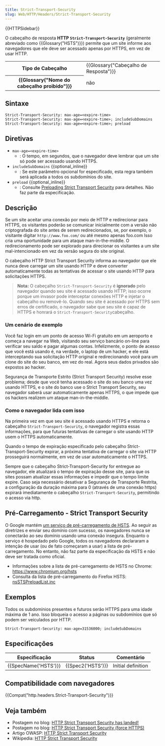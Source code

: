 ```yaml
---
title: Strict-Transport-Security
slug: Web/HTTP/Headers/Strict-Transport-Security
---
```

{{HTTPSidebar}}

O cabeçalho de resposta **HTTP `Strict-Transport-Security`** (geralmente abreviado como {{Glossary("HSTS")}}) permite que um site informe aos navegadores que ele deve ser acessado apenas por HTTPS, em vez de usar HTTP.

<table class="properties">
  <tbody>
    <tr>
      <th scope="row">Tipo de Cabeçalho</th>
      <td>{{Glossary("Cabeçalho de Resposta")}}</td>
    </tr>
    <tr>
      <th scope="row">
        {{Glossary("Nome do cabeçalho proibido")}}
      </th>
      <td>não</td>
    </tr>
  </tbody>
</table>

## Sintaxe

```
Strict-Transport-Security: max-age=<expire-time>
Strict-Transport-Security: max-age=<expire-time>; includeSubDomains
Strict-Transport-Security: max-age=<expire-time>; preload
```

## Diretivas

- `max-age=<expire-time>`
  - : O tempo, em segundos, que o navegador deve lembrar que um site só pode ser acessado usando HTTPS.
- `includeSubDomains` {{optional_inline}}
  - : Se este parâmetro opcional for especificado, esta regra também será aplicada a todos os subdomínios do site.
- `preload` {{optional_inline}}
  - : Consulte [Preloading Strict Transport Security](#preloading_strict_transport_security) para detalhes. Não faz parte da especificação.

## Descrição

Se um site aceitar uma conexão por meio de HTTP e redirecionar para HTTPS, os visitantes poderão se comunicar inicialmente com a versão não criptografada do site antes de serem redirecionados, se, por exemplo, o visitante digitar `http://www.foo.com/` ou até mesmo apenas foo.com Isso cria uma oportunidade para um ataque man-in-the-middle. O redirecionamento pode ser explorado para direcionar os visitantes a um site mal-intencionado em vez da versão segura do site original.

O cabeçalho HTTP Strict Transport Security informa ao navegador que ele nunca deve carregar um site usando HTTP e deve converter automaticamente todas as tentativas de acessar o site usando HTTP para solicitações HTTPS.

> **Nota:** O cabeçalho `Strict-Transport-Security` é **ignorado** pelo navegador quando seu site é acessado usando HTTP; isso ocorre porque um invasor pode interceptar conexões HTTP e injetar o cabeçalho ou removê-lo. Quando seu site é acessado por HTTPS sem erros de certificado, o navegador sabe que seu site é capaz de HTTPS e honrará o `Strict-Transport-Security`cabeçalho.

### Um cenário de exemplo

Você faz login em um ponto de acesso Wi-Fi gratuito em um aeroporto e começa a navegar na Web, visitando seu serviço bancário on-line para verificar seu saldo e pagar algumas contas. Infelizmente, o ponto de acesso que você está usando é, na verdade, o laptop de um hacker, e ele está interceptando sua solicitação HTTP original e redirecionando você para um clone do site do seu banco, em vez do real. Agora seus dados privados são expostos ao hacker.

Segurança de Transporte Estrito (Strict Transport Security) resolve esse problema; desde que você tenha acessado o site do seu banco uma vez usando HTTPS, e o site do banco use o Strict Transport Security, seu navegador saberá usar automaticamente apenas HTTPS, o que impede que os hackers realizem um ataque man-in-the-middle.

### Como o navegador lida com isso

Na primeira vez em que seu site é acessado usando HTTPS e retorna o cabeçalho `Strict-Transport-Security`, o navegador registra essas informações, para que futuras tentativas de carregar o site usando HTTP usem o HTTPS automaticamente.

Quando o tempo de expiração especificado pelo cabeçalho Strict-Transport-Security expirar, a próxima tentativa de carregar o site via HTTP prosseguirá normalmente, em vez de usar automaticamente o HTTPS.

Sempre que o cabeçalho Strict-Transport-Security for entregue ao navegador, ele atualizará o tempo de expiração desse site, para que os sites possam atualizar essas informações e impedir que o tempo limite expire. Caso seja necessário desativar a Segurança de Transporte Restrita, a configuração da duração máxima para 0 (através de uma conexão https) expirará imediatamente o cabeçalho `Strict-Transport-Security`, permitindo o acesso via http.

## Pré-Carregamento - Strict Transport Security

O Google mantém [um serviço de pré-carregamento de HSTS](https://hstspreload.appspot.com/). Ao seguir as diretrizes e enviar seu domínio com sucesso, os navegadores nunca se conectarão ao seu domínio usando uma conexão insegura. Enquanto o serviço é hospedado pelo Google, todos os navegadores declararam a intenção de usar (ou de fato começaram a usar) a lista de pré-carregamento. No entanto, não faz parte da especificação da HSTS e não deve ser tratada como oficial.

- Informações sobre a lista de pré-carregamento de HSTS no Chrome: <https://www.chromium.org/hsts>
- Consulta da lista de pré-carregamento do Firefox HSTS: [nsSTSPreloadList.inc](https://dxr.mozilla.org/comm-central/source/mozilla/security/manager/ssl/nsSTSPreloadList.inc)

## Exemplos

Todos os subdomínios presentes e futuros serão HTTPS para uma idade máxima de 1 ano. Isso bloqueia o acesso a páginas ou subdomínios que só podem ser veiculados por HTTP.

```
Strict-Transport-Security: max-age=31536000; includeSubDomains
```

## Especificações

| Especificação                | Status                   | Comentário         |
| ---------------------------- | ------------------------ | ------------------ |
| {{SpecName('HSTS')}} | {{Spec2('HSTS')}} | Initial definition |

## Compatibilidade com navegadores

{{Compat("http.headers.Strict-Transport-Security")}}

## Veja também

- Postagem no blog: [HTTP Strict Transport Security has landed!](http://blog.sidstamm.com/2010/08/http-strict-transport-security-has.html)
- Postagem no blog: [HTTP Strict Transport Security (force HTTPS)](http://hacks.mozilla.org/2010/08/firefox-4-http-strict-transport-security-force-https/)
- Artigo OWASP: [HTTP Strict Transport Security](https://www.owasp.org/index.php/HTTP_Strict_Transport_Security)
- Wikipedia: [HTTP Strict Transport Security](http://en.wikipedia.org/wiki/HTTP_Strict_Transport_Security)
